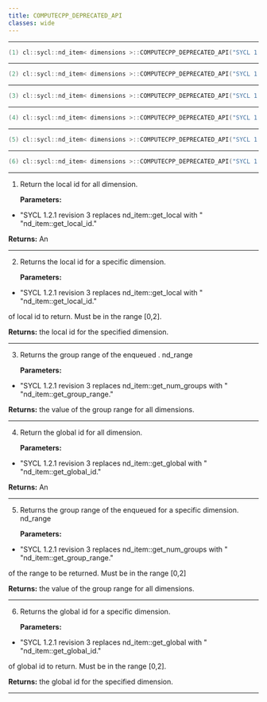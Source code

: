 ```yaml
---
title: COMPUTECPP_DEPRECATED_API
classes: wide
---
```



---

```cpp
(1) cl::sycl::nd_item< dimensions >::COMPUTECPP_DEPRECATED_API("SYCL 1.2.1 revision 3 replaces nd_item::get_local with " "nd_item::get_local_id.") id< dimensions > get_local() const
```

---

```cpp
(2) cl::sycl::nd_item< dimensions >::COMPUTECPP_DEPRECATED_API("SYCL 1.2.1 revision 3 replaces nd_item::get_local with " "nd_item::get_local_id.") size_t get_local(unsigned int dimension) const
```

---

```cpp
(3) cl::sycl::nd_item< dimensions >::COMPUTECPP_DEPRECATED_API("SYCL 1.2.1 revision 3 replaces nd_item::get_num_groups with " "nd_item::get_group_range.") range< dimensions > get_num_groups() const
```

---

```cpp
(4) cl::sycl::nd_item< dimensions >::COMPUTECPP_DEPRECATED_API("SYCL 1.2.1 revision 3 replaces nd_item::get_global with " "nd_item::get_global_id.") id< dimensions > get_global() const
```

---

```cpp
(5) cl::sycl::nd_item< dimensions >::COMPUTECPP_DEPRECATED_API("SYCL 1.2.1 revision 3 replaces nd_item::get_num_groups with " "nd_item::get_group_range.") size_t get_num_groups(int dimension) const
```

---

```cpp
(6) cl::sycl::nd_item< dimensions >::COMPUTECPP_DEPRECATED_API("SYCL 1.2.1 revision 3 replaces nd_item::get_global with " "nd_item::get_global_id.") size_t get_global(unsigned int dimension) const
```

---

1. Return the local id for all dimension. 

   **Parameters:**

  * "SYCL 1.2.1 revision 3 replaces nd_item::get_local with " "nd_item::get_local_id." 

   

   **Returns:** An 

---

2. Returns the local id for a specific dimension. 

   **Parameters:**

  * "SYCL 1.2.1 revision 3 replaces nd_item::get_local with " "nd_item::get_local_id." 

   of local id to return. Must be in the range [0,2]. 

   **Returns:** the local id for the specified dimension. 

---

3. Returns the group range of the enqueued . nd_range

   **Parameters:**

  * "SYCL 1.2.1 revision 3 replaces nd_item::get_num_groups with " "nd_item::get_group_range." 

   

   **Returns:** the value of the group range for all dimensions. 

---

4. Return the global id for all dimension. 

   **Parameters:**

  * "SYCL 1.2.1 revision 3 replaces nd_item::get_global with " "nd_item::get_global_id." 

   

   **Returns:** An 

---

5. Returns the group range of the enqueued  for a specific dimension. nd_range

   **Parameters:**

  * "SYCL 1.2.1 revision 3 replaces nd_item::get_num_groups with " "nd_item::get_group_range." 

   of the range to be returned. Must be in the range [0,2] 

   **Returns:** the value of the group range for all dimensions. 

---

6. Returns the global id for a specific dimension. 

   **Parameters:**

  * "SYCL 1.2.1 revision 3 replaces nd_item::get_global with " "nd_item::get_global_id." 

   of global id to return. Must be in the range [0,2]. 

   **Returns:** the global id for the specified dimension. 

---

